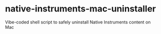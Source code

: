 # native-instruments-mac-uninstaller
Vibe-coded shell script to safely uninstall Native Instruments content on Mac
